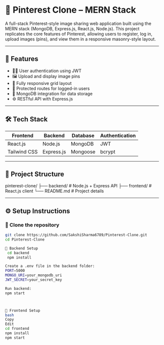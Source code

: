 # 📌 Pinterest Clone – MERN Stack

A full-stack Pinterest-style image sharing web application built using the MERN stack (MongoDB, Express.js, React.js, Node.js). This project replicates the core features of Pinterest, allowing users to register, log in, upload images (pins), and view them in a responsive masonry-style layout.

---

## 🚀 Features

- 🧑‍💻 User authentication using JWT
- 🖼️ Upload and display image pins
- 📱 Fully responsive grid layout
- 🔐 Protected routes for logged-in users
- 💾 MongoDB integration for data storage
- ⚙️ RESTful API with Express.js

---

## 🛠️ Tech Stack

| Frontend | Backend | Database | Authentication |
|----------|---------|----------|----------------|
| React.js | Node.js | MongoDB  | JWT            |
| Tailwind CSS | Express.js | Mongoose | bcrypt |

---
## 📁 Project Structure
pinterest-clone/
├── backend/ # Node.js + Express API
├── frontend/ # React.js client
└── README.md # Project details


---

## ⚙️ Setup Instructions

### 🔹 Clone the repository

```bash
git clone https://github.com/SakshiSharma6789/Pinterest-Clone.git
cd Pinterest-Clone

🔹 Backend Setup
 cd backend
 npm install

Create a .env file in the backend folder:
PORT=5000
MONGO_URI=your_mongodb_uri
JWT_SECRET=your_secret_key

Run backend:
npm start



🔹 Frontend Setup
bash
Copy
Edit
cd frontend
npm install
npm start
